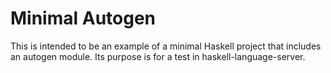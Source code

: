 # Minimal Autogen
This is intended to be an example of a minimal Haskell project that includes an autogen module. Its purpose is for a test in haskell-language-server.
